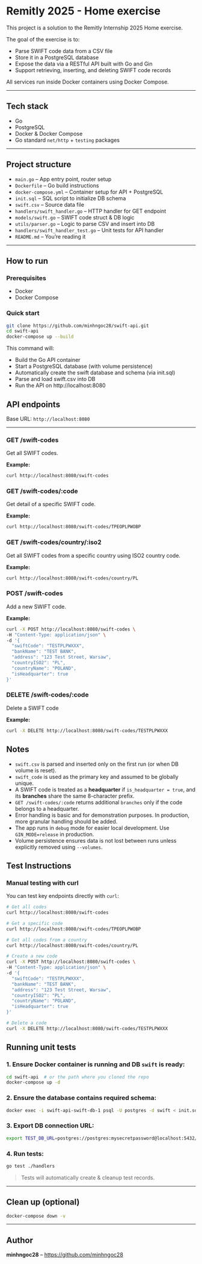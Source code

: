 # Remitly 2025 - Home exercise

This project is a solution to the Remitly Internship 2025 Home exercise.

The goal of the exercise is to:
- Parse SWIFT code data from a CSV file
- Store it in a PostgreSQL database
- Expose the data via a RESTful API built with Go and Gin
- Support retrieving, inserting, and deleting SWIFT code records

All services run inside Docker containers using Docker Compose.

---

## Tech stack

- Go
- PostgreSQL
- Docker & Docker Compose
- Go standard `net/http` + `testing` packages

---

## Project structure

- `main.go` – App entry point, router setup
- `Dockerfile` – Go build instructions
- `docker-compose.yml` – Container setup for API + PostgreSQL
- `init.sql` – SQL script to initialize DB schema
- `swift.csv` – Source data file
- `handlers/swift_handler.go` – HTTP handler for GET endpoint
- `models/swift.go` – SWIFT code struct & DB logic
- `utils/parser.go` – Logic to parse CSV and insert into DB
- `handlers/swift_handler_test.go` – Unit tests for API handler
- `README.md` – You’re reading it

---

## How to run

### Prerequisites

- Docker
- Docker Compose

### Quick start

```bash
git clone https://github.com/minhngoc28/swift-api.git
cd swift-api
docker-compose up --build
```
This command will:
- Build the Go API container
- Start a PostgreSQL database (with volume persistence)
- Automatically create the swift database and schema (via init.sql)
- Parse and load swift.csv into DB
- Run the API on http://localhost:8080

## API endpoints
Base URL: `http://localhost:8080`

---

### GET /swift-codes
Get all SWIFT codes.

**Example:**

```bash
curl http://localhost:8080/swift-codes
```

### GET /swift-codes/:code
Get detail of a specific SWIFT code.

**Example:**
```bash
curl http://localhost:8080/swift-codes/TPEOPLPWOBP
```

### GET /swift-codes/country/:iso2
Get all SWIFT codes from a specific country using ISO2 country code.

**Example:**
```bash
curl http://localhost:8080/swift-codes/country/PL
```

### POST /swift-codes
Add a new SWIFT code.

**Example:**
```bash
curl -X POST http://localhost:8080/swift-codes \
-H "Content-Type: application/json" \
-d '{
  "swiftCode": "TESTPLPWXXX",
  "bankName": "TEST BANK",
  "address": "123 Test Street, Warsaw",
  "countryISO2": "PL",
  "countryName": "POLAND",
  "isHeadquarter": true
}'

```

### DELETE /swift-codes/:code
Delete a SWIFT code

**Example:**
```bash
curl -X DELETE http://localhost:8080/swift-codes/TESTPLPWXXX
```

## Notes

- `swift.csv` is parsed and inserted only on the first run (or when DB volume is reset).
- `swift_code` is used as the primary key and assumed to be globally unique.
- A SWIFT code is treated as a **headquarter** if `is_headquarter = true`, and its **branches** share the same 8-character prefix.
- `GET /swift-codes/:code` returns additional `branches` only if the code belongs to a headquarter.
- Error handling is basic and for demonstration purposes. In production, more granular handling should be added.
- The app runs in `debug` mode for easier local development. Use `GIN_MODE=release` in production.
- Volume persistence ensures data is not lost between runs unless explicitly removed using `--volumes`.

## Test Instructions
### Manual testing with curl

You can test key endpoints directly with `curl`:

```bash
# Get all codes
curl http://localhost:8080/swift-codes

# Get a specific code
curl http://localhost:8080/swift-codes/TPEOPLPWOBP

# Get all codes from a country
curl http://localhost:8080/swift-codes/country/PL

# Create a new code
curl -X POST http://localhost:8080/swift-codes \
-H "Content-Type: application/json" \
-d '{
  "swiftCode": "TESTPLPWXXX",
  "bankName": "TEST BANK",
  "address": "123 Test Street, Warsaw",
  "countryISO2": "PL",
  "countryName": "POLAND",
  "isHeadquarter": true
}'

# Delete a code
curl -X DELETE http://localhost:8080/swift-codes/TESTPLPWXXX
```

## Running unit tests

### 1. Ensure Docker container is running and DB `swift` is ready:
```bash
cd swift-api  # or the path where you cloned the repo
docker-compose up -d
```

### 2. Ensure the database contains required schema:
```bash
docker exec -i swift-api-swift-db-1 psql -U postgres -d swift < init.sql
```

### 3. Export DB connection URL:
```bash
export TEST_DB_URL=postgres://postgres:mysecretpassword@localhost:5432/swift?sslmode=disable
```

### 4. Run tests:
```bash
go test ./handlers
```

> Tests will automatically create & cleanup test records.

---

## Clean up (optional)
```bash
docker-compose down -v
```

---

## Author
**minhngoc28** – https://github.com/minhngoc28
